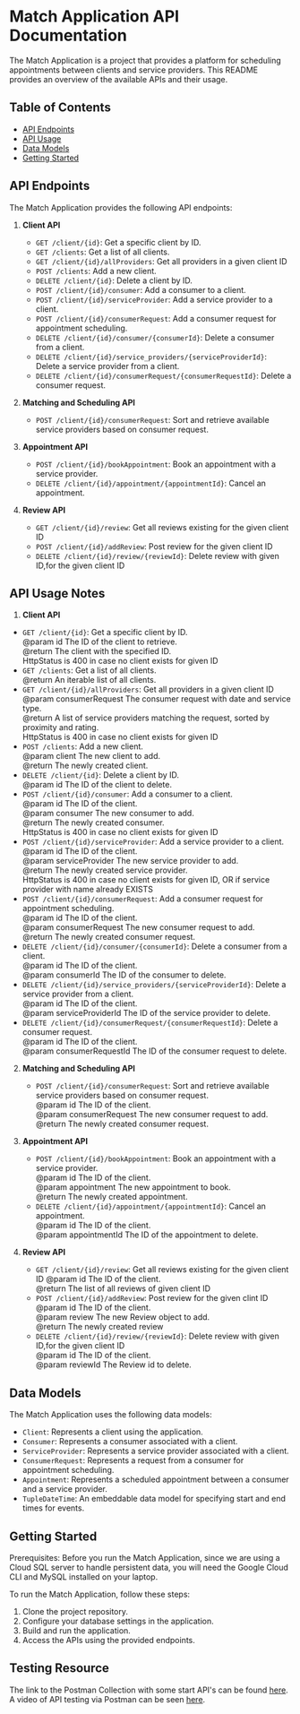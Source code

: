 # Match Application API Documentation

The Match Application is a project that provides a platform for scheduling appointments between clients and service
providers. This README provides an overview of the available APIs and their usage.

## Table of Contents

- [API Endpoints](#api-endpoints)
- [API Usage](#api-usage)
- [Data Models](#data-models)
- [Getting Started](#getting-started)

## API Endpoints

The Match Application provides the following API endpoints:

1. **Client API**

    - `GET /client/{id}`: Get a specific client by ID.
    - `GET /clients`: Get a list of all clients.
    - `GET /client/{id}/allProviders`: Get all providers in a given client ID
    - `POST /clients`: Add a new client.
    - `DELETE /client/{id}`: Delete a client by ID.
    - `POST /client/{id}/consumer`: Add a consumer to a client.
    - `POST /client/{id}/serviceProvider`: Add a service provider to a client.
    - `POST /client/{id}/consumerRequest`: Add a consumer request for appointment scheduling.
    - `DELETE /client/{id}/consumer/{consumerId}`: Delete a consumer from a client.
    - `DELETE /client/{id}/service_providers/{serviceProviderId}`: Delete a service provider from a client.
    - `DELETE /client/{id}/consumerRequest/{consumerRequestId}`: Delete a consumer request.

2. **Matching and Scheduling API**

    - `POST /client/{id}/consumerRequest`: Sort and retrieve available service providers based on consumer request.

3. **Appointment API**

    - `POST /client/{id}/bookAppointment`: Book an appointment with a service provider.
    - `DELETE /client/{id}/appointment/{appointmentId}`: Cancel an appointment.

4. **Review API**
    - `GET /client/{id}/review`: Get all reviews existing for the given client ID
    - `POST /client/{id}/addReview`: Post review for the given client ID
    - `DELETE /client/{id}/review/{reviewId}`: Delete review with given ID,for the given client ID

## API Usage Notes

1. **Client API**

 - `GET /client/{id}`: Get a specific client by ID.  
	    @param id The ID of the client to retrieve.  
        @return The client with the specified ID.  
                HttpStatus is 400 in case no client exists for given ID  
 - `GET /clients`: Get a list of all clients.   
	    @return An iterable list of all clients. 
 - `GET /client/{id}/allProviders`: Get all providers in a given client ID  
     @param consumerRequest The consumer request with date and service type.  
     @return A list of service providers matching the request, sorted by proximity and rating.  
                HttpStatus is 400 in case no client exists for given ID  
 - `POST /clients`: Add a new client.  
     @param client The new client to add.  
     @return The newly created client.  
 - `DELETE /client/{id}`: Delete a client by ID.  
     @param id The ID of the client to delete.
 - `POST /client/{id}/consumer`: Add a consumer to a client.  
     @param id       The ID of the client.  
     @param consumer The new consumer to add.  
     @return The newly created consumer.  
                HttpStatus is 400 in case no client exists for given ID  
 - `POST /client/{id}/serviceProvider`: Add a service provider to a client.  
     @param id               The ID of the client.  
     @param serviceProvider   The new service provider to add.  
     @return The newly created service provider.  
                HttpStatus is 400 in case no client exists for given ID, OR if service provider with name already EXISTS
 - `POST /client/{id}/consumerRequest`: Add a consumer request for appointment scheduling.  
     @param id                The ID of the client.  
     @param consumerRequest   The new consumer request to add.   
     @return The newly created consumer request.  
 - `DELETE /client/{id}/consumer/{consumerId}`: Delete a consumer from a client.  
     @param id         The ID of the client.  
     @param consumerId The ID of the consumer to delete.  
 - `DELETE /client/{id}/service_providers/{serviceProviderId}`: Delete a service provider from a client.   
     @param id                  The ID of the client.  
     @param serviceProviderId    The ID of the service provider to delete.  
 - `DELETE /client/{id}/consumerRequest/{consumerRequestId}`: Delete a consumer request.  
     @param id                   The ID of the client.  
     @param consumerRequestId    The ID of the consumer request to delete.  

2. **Matching and Scheduling API**

    - `POST /client/{id}/consumerRequest`: Sort and retrieve available service providers based on consumer request.  
    @param id                The ID of the client.  
    @param consumerRequest   The new consumer request to add.  
    @return The newly created consumer request.  

3. **Appointment API**

    - `POST /client/{id}/bookAppointment`: Book an appointment with a service provider.  
    @param id          The ID of the client.  
    @param appointment The new appointment to book.  
    @return The newly created appointment.  
    - `DELETE /client/{id}/appointment/{appointmentId}`: Cancel an appointment.  
    @param id              The ID of the client.  
    @param appointmentId   The ID of the appointment to delete.  

4. **Review API**
    - `GET /client/{id}/review`: Get all reviews existing for the given client ID
    @param id                The ID of the client.  
    @return The list of all reviews of given client ID
    - `POST /client/{id}/addReview`: Post review for the given clint ID
    @param id                The ID of the client.  
    @param review The new Review object to add.  
    @return The newly created review
    - `DELETE /client/{id}/review/{reviewId}`:  Delete review with given ID,for  the given client ID  
    @param id                The ID of the client.  
    @param reviewId The Review id to delete.  


## Data Models

The Match Application uses the following data models:

- `Client`: Represents a client using the application.
- `Consumer`: Represents a consumer associated with a client.
- `ServiceProvider`: Represents a service provider associated with a client.
- `ConsumerRequest`: Represents a request from a consumer for appointment scheduling.
- `Appointment`: Represents a scheduled appointment between a consumer and a service provider.
- `TupleDateTime`: An embeddable data model for specifying start and end times for events.

## Getting Started

Prerequisites:
Before you run the Match Application, since we are using a Cloud SQL server to handle persistent data, you will need the
Google Cloud CLI and MySQL installed on your laptop.

To run the Match Application, follow these steps:

1. Clone the project repository.
2. Configure your database settings in the application.
3. Build and run the application.
4. Access the APIs using the provided endpoints.

## Testing Resource

The link to the Postman Collection with some start API's can be
found [here](https://app.getpostman.com/join-team?invite_code=409679a1dec844deadebd4a22f3c5acd&target_code=a92949bc4a1ae5d66291956ecbb26cf5).
A video of API testing via Postman can be seen [here](https://www.youtube.com/watch?v=fzW7lfTNeZs).
